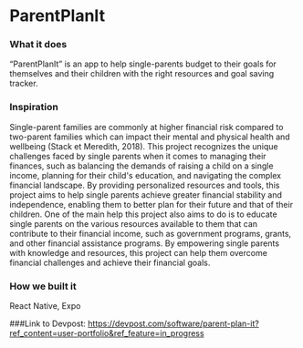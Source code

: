 # ParentPlanIt

### What it does
“ParentPlanIt” is an app to help single-parents budget to their goals for themselves and their children with the right resources and goal saving tracker.

### Inspiration
Single-parent families are commonly at higher financial risk compared to two-parent families which can impact their mental and physical health and wellbeing (Stack et Meredith, 2018). This project recognizes the unique challenges faced by single parents when it comes to managing their finances, such as balancing the demands of raising a child on a single income, planning for their child's education, and navigating the complex financial landscape. By providing personalized resources and tools, this project aims to help single parents achieve greater financial stability and independence, enabling them to better plan for their future and that of their children. One of the main help this project also aims to do is to educate single parents on the various resources available to them that can contribute to their financial income, such as government programs, grants, and other financial assistance programs. By empowering single parents with knowledge and resources, this project can help them overcome financial challenges and achieve their financial goals.

### How we built it
React Native, Expo

###Link to Devpost:
https://devpost.com/software/parent-plan-it?ref_content=user-portfolio&ref_feature=in_progress

